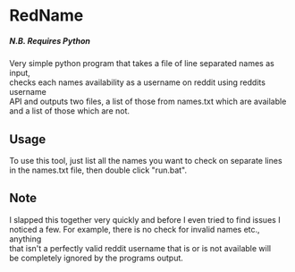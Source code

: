 # RedName
##### N.B. Requires Python
Very simple python program that takes a file of line separated names as input,  
checks each names availability as a username on reddit using reddits username  
API and outputs two files, a list of those from names.txt which are available  
and a list of those which are not.  

## Usage
To use this tool, just list all the names you want to check on separate lines  
in the names.txt file, then double click "run.bat".

## Note
I slapped this together very quickly and before I even tried to find issues I  
noticed a few. For example, there is no check for invalid names etc., anything  
that isn't a perfectly valid reddit username that is or is not available will  
be completely ignored by the programs output.
